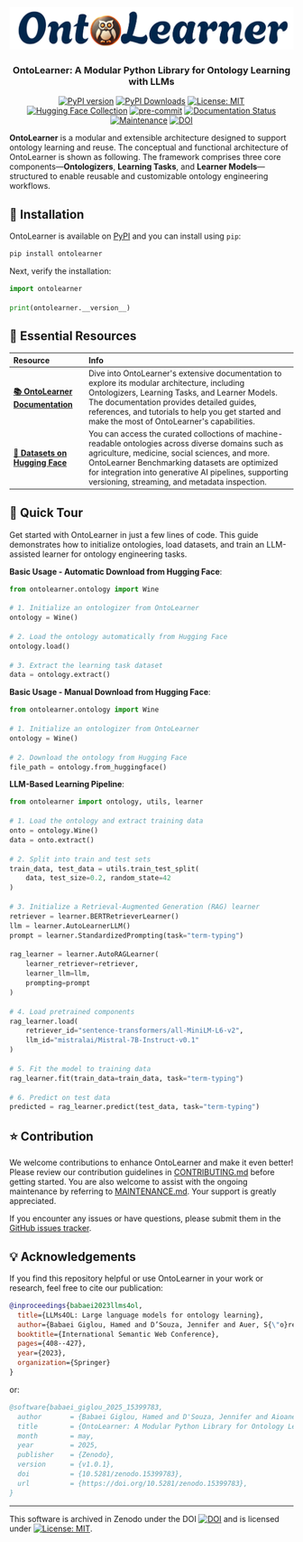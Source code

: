 <div align="center">
  <img src="https://raw.githubusercontent.com/sciknoworg/OntoLearner/main/images/logo.png" alt="OntoLearner Logo"/>
</div>

<h3 align="center">OntoLearner: A Modular Python Library for Ontology Learning with LLMs</h3>

<div align="center">

[![PyPI version](https://badge.fury.io/py/OntoLearner.svg)](https://badge.fury.io/py/OntoLearner)
[![PyPI Downloads](https://static.pepy.tech/badge/ontolearner)](https://pepy.tech/projects/ontolearner)
[![License: MIT](https://img.shields.io/badge/License-MIT-yellow.svg)](https://opensource.org/licenses/MIT)
[![Hugging Face Collection](https://img.shields.io/badge/🤗HuggingFace-Collection-blue)](https://huggingface.co/collections/SciKnowOrg/)
[![pre-commit](https://img.shields.io/badge/pre--commit-enabled-brightgreen?logo=pre-commit)](https://github.com/pre-commit/pre-commit)
[![Documentation Status](https://app.readthedocs.org/projects/ontolearner/badge/)](https://ontolearner.readthedocs.io/)
[![Maintenance](https://img.shields.io/badge/Maintained%3F-yes-green.svg)](MAINTANANCE.md)
[![DOI](https://zenodo.org/badge/913867999.svg)](https://doi.org/10.5281/zenodo.15399773)


</div>

**OntoLearner**  is a modular and extensible architecture designed to support ontology learning and reuse. The conceptual and functional architecture of OntoLearner is shown as following. The framework comprises three core components—**Ontologizers**, **Learning Tasks**, and **Learner Models**—structured to enable reusable and customizable ontology engineering workflows.

## 🧪 Installation

OntoLearner is available on [PyPI](https://pypi.org/project/OntoLearner/) and you can install using `pip`:

```bash
pip install ontolearner
```

Next, verify the installation:
```python
import ontolearner

print(ontolearner.__version__)
```


## 🔗 Essential Resources

| Resource                                                                | Info |
|:------------------------------------------------------------------------|:-----|
| **[📚 OntoLearner Documentation](https://ontolearner.readthedocs.io/)** | Dive into OntoLearner's extensive documentation to explore its modular architecture, including Ontologizers, Learning Tasks, and Learner Models. The documentation provides detailed guides, references, and tutorials to help you get started and make the most of OntoLearner's capabilities.  |
|**[🤗 Datasets on Hugging Face](https://huggingface.co/collections/SciKnowOrg/ontolearner-benchmarking-6823bcd051300c210b7ef68a)**| You can access the curated colloctions of machine-readable ontologies across diverse domains such as agriculture, medicine, social sciences, and more. OntoLearner Benchmarking datasets are optimized for integration into generative AI pipelines, supporting versioning, streaming, and metadata inspection.|


## 🚀 Quick Tour
Get started with OntoLearner in just a few lines of code. This guide demonstrates how to initialize ontologies, load datasets, and train an LLM-assisted learner for ontology engineering tasks.

**Basic Usage - Automatic Download from Hugging Face**:
```python
from ontolearner.ontology import Wine

# 1. Initialize an ontologizer from OntoLearner
ontology = Wine()

# 2. Load the ontology automatically from Hugging Face
ontology.load()

# 3. Extract the learning task dataset
data = ontology.extract()
```

**Basic Usage - Manual Download from Hugging Face**:
```python
from ontolearner.ontology import Wine

# 1. Initialize an ontologizer from OntoLearner
ontology = Wine()

# 2. Download the ontology from Hugging Face
file_path = ontology.from_huggingface()
```

**LLM-Based Learning Pipeline**:
```python
from ontolearner import ontology, utils, learner

# 1. Load the ontology and extract training data
onto = ontology.Wine()
data = onto.extract()

# 2. Split into train and test sets
train_data, test_data = utils.train_test_split(
    data, test_size=0.2, random_state=42
)

# 3. Initialize a Retrieval-Augmented Generation (RAG) learner
retriever = learner.BERTRetrieverLearner()
llm = learner.AutoLearnerLLM()
prompt = learner.StandardizedPrompting(task="term-typing")

rag_learner = learner.AutoRAGLearner(
    learner_retriever=retriever,
    learner_llm=llm,
    prompting=prompt
)

# 4. Load pretrained components
rag_learner.load(
    retriever_id="sentence-transformers/all-MiniLM-L6-v2",
    llm_id="mistralai/Mistral-7B-Instruct-v0.1"
)

# 5. Fit the model to training data
rag_learner.fit(train_data=train_data, task="term-typing")

# 6. Predict on test data
predicted = rag_learner.predict(test_data, task="term-typing")
```

## ⭐ Contribution

We welcome contributions to enhance OntoLearner and make it even better! Please review our contribution guidelines in [CONTRIBUTING.md](CONTRIBUTING.md) before getting started. You are also welcome to assist with the ongoing maintenance by referring to [MAINTENANCE.md](MAINTENANCE.md). Your support is greatly appreciated.


If you encounter any issues or have questions, please submit them in the [GitHub issues tracker](https://github.com/sciknoworg/OntoLearner/issues).


## 💡 Acknowledgements

If you find this repository helpful or use OntoLearner in your work or research, feel free to cite our publication:

```bibtex
@inproceedings{babaei2023llms4ol,
  title={LLMs4OL: Large language models for ontology learning},
  author={Babaei Giglou, Hamed and D’Souza, Jennifer and Auer, S{\"o}ren},
  booktitle={International Semantic Web Conference},
  pages={408--427},
  year={2023},
  organization={Springer}
}
```
or:
```bibtex
@software{babaei_giglou_2025_15399783,
  author       = {Babaei Giglou, Hamed and D'Souza, Jennifer and Aioanei, Andrei and Mihindukulasooriya, Nandana and Auer, Sören},
  title        = {OntoLearner: A Modular Python Library for Ontology Learning with LLMs},
  month        = may,
  year         = 2025,
  publisher    = {Zenodo},
  version      = {v1.0.1},
  doi          = {10.5281/zenodo.15399783},
  url          = {https://doi.org/10.5281/zenodo.15399783},
}
```

***

This software is archived in Zenodo under the DOI [![DOI](https://zenodo.org/badge/913867999.svg)](https://doi.org/10.5281/zenodo.15399773) and is licensed under [![License: MIT](https://img.shields.io/badge/License-MIT-yellow.svg)](https://opensource.org/licenses/MIT).
